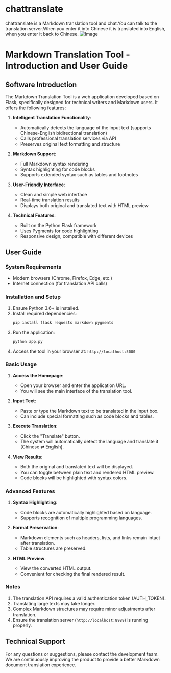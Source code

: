 # chattranslate
chattranslate is a Markdown translation tool and chat.You can talk to the translation server.When you enter it into Chinese it is translated into English, when you enter it back to Chinese.
![Image](https://github.com/user-attachments/assets/f863f888-7afd-419b-85a6-f32a44f2b107)

# Markdown Translation Tool - Introduction and User Guide  

## Software Introduction  

The Markdown Translation Tool is a web application developed based on Flask, specifically designed for technical writers and Markdown users. It offers the following features:  

1. **Intelligent Translation Functionality**:  
   - Automatically detects the language of the input text (supports Chinese-English bidirectional translation)  
   - Calls professional translation services via API  
   - Preserves original text formatting and structure  

2. **Markdown Support**:  
   - Full Markdown syntax rendering  
   - Syntax highlighting for code blocks  
   - Supports extended syntax such as tables and footnotes  

3. **User-Friendly Interface**:  
   - Clean and simple web interface  
   - Real-time translation results  
   - Displays both original and translated text with HTML preview  

4. **Technical Features**:  
   - Built on the Python Flask framework  
   - Uses Pygments for code highlighting  
   - Responsive design, compatible with different devices  

## User Guide  

### System Requirements  

- Modern browsers (Chrome, Firefox, Edge, etc.)  
- Internet connection (for translation API calls)  

### Installation and Setup  

1. Ensure Python 3.6+ is installed.  
2. Install required dependencies:  
   ```  
   pip install flask requests markdown pygments  
   ```  
3. Run the application:  
   ```  
   python app.py  
   ```  
4. Access the tool in your browser at: `http://localhost:5000`  

### Basic Usage  

1. **Access the Homepage**:  
   - Open your browser and enter the application URL.  
   - You will see the main interface of the translation tool.  

2. **Input Text**:  
   - Paste or type the Markdown text to be translated in the input box.  
   - Can include special formatting such as code blocks and tables.  

3. **Execute Translation**:  
   - Click the "Translate" button.  
   - The system will automatically detect the language and translate it (Chinese ⇄ English).  

4. **View Results**:  
   - Both the original and translated text will be displayed.  
   - You can toggle between plain text and rendered HTML preview.  
   - Code blocks will be highlighted with syntax colors.  

### Advanced Features  

1. **Syntax Highlighting**:  
   - Code blocks are automatically highlighted based on language.  
   - Supports recognition of multiple programming languages.  

2. **Format Preservation**:  
   - Markdown elements such as headers, lists, and links remain intact after translation.  
   - Table structures are preserved.  

3. **HTML Preview**:  
   - View the converted HTML output.  
   - Convenient for checking the final rendered result.  

### Notes  

1. The translation API requires a valid authentication token (AUTH_TOKEN).  
2. Translating large texts may take longer.  
3. Complex Markdown structures may require minor adjustments after translation.  
4. Ensure the translation server (`http://localhost:8989`) is running properly.  

## Technical Support  

For any questions or suggestions, please contact the development team. We are continuously improving the product to provide a better Markdown document translation experience.
